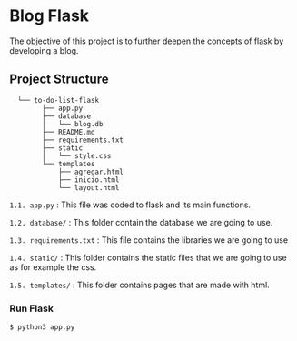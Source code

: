# Blog Flask
The objective of this project is to further deepen the concepts of flask by developing a blog. 

## **Project Structure**
      └── to-do-list-flask
            ├── app.py
            ├── database
            │   └── blog.db
            ├── README.md
            ├── requirements.txt
            ├── static
            │   └── style.css
            └── templates
                ├── agregar.html
                ├── inicio.html
                └── layout.html

`1.1. app.py` : This file was coded to flask and its main functions.

`1.2. database/` : This folder contain the database we are going to use.

`1.3. requirements.txt` : This file contains the libraries we are going to use

`1.4. static/` : This folder contains the static files that we are going to use as for example the css.

`1.5. templates/` : This folder contains pages that are made with html.



### Run Flask

```bash
$ python3 app.py
```

